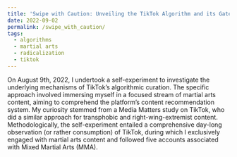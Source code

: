 ```yaml
---
title: 'Swipe with Caution: Unveiling the TikTok Algorithm and its Gateway to Problematic Content through Engagement with Martial Arts'
date: 2022-09-02
permalink: /swipe_with_caution/
tags:
  - algorithms
  - martial arts
  - radicalization
  - tiktok
---
```


On August 9th, 2022, I undertook a self-experiment to investigate the underlying mechanisms of TikTok’s algorithmic curation. The specific approach involved immersing myself in a focused stream of martial arts content, aiming to comprehend the platform’s content recommendation system. My curiosity stemmed from a Media Matters study on TikTok, who did a similar approach for transphobic and right-wing-extremist content. Methodologically, the self-experiment entailed a comprehensive day-long observation (or rather consumption) of TikTok, during which I exclusively engaged with martial arts content and followed five accounts associated with Mixed Martial Arts (MMA).
